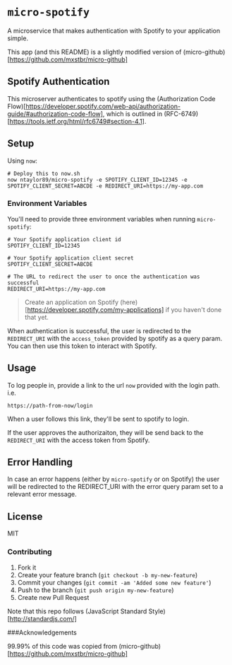 # `micro-spotify`

A microservice that makes authentication with Spotify to your application simple.

This app (and this README) is a slightly modified version of (micro-github)[https://github.com/mxstbr/micro-github]

## Spotify Authentication

This microserver authenticates to spotify using the (Authorization Code Flow)[https://developer.spotify.com/web-api/authorization-guide/#authorization-code-flow], which is outlined in (RFC-6749)[https://tools.ietf.org/html/rfc6749#section-4.1].

## Setup

Using `now`:

```
# Deploy this to now.sh
now ntaylor89/micro-spotify -e SPOTIFY_CLIENT_ID=12345 -e SPOTIFY_CLIENT_SECRET=ABCDE -e REDIRECT_URI=https://my-app.com
```

### Environment Variables
You'll need to provide three environment variables when running `micro-spotify`:

```
# Your Spotify application client id
SPOTIFY_CLIENT_ID=12345

# Your Spotify application client secret
SPOTIFY_CLIENT_SECRET=ABCDE

# The URL to redirect the user to once the authentication was successful
REDIRECT_URI=https://my-app.com
```
> Create an application on Spotify (here)[https://developer.spotify.com/my-applications] if you haven't done that yet.

When authentication is successful, the user is redirected to the `REDIRECT_URI` with the `access_token`
provided by spotify as a query param. You can then use this token to interact with Spotify.

## Usage

To log people in, provide a link to the url `now` provided with the login path. i.e.

```
https://path-from-now/login
```

When a user follows this link, they'll be sent to spotify to login.

If the user approves the authorizaiton, they will be send back to the `REDIRECT_URI` with the access token from Spotify.

## Error Handling

In case an error happens (either by `micro-spotify` or on Spotify) the user will be redirected to the REDIRECT_URI with the error query param set to a relevant error message.

## License

MIT

### Contributing
1. Fork it
2. Create your feature branch (`git checkout -b my-new-feature`)
3. Commit your changes (`git commit -am 'Added some new feature'`)
4. Push to the branch (`git push origin my-new-feature`)
5. Create new Pull Request

Note that this repo follows (JavaScript Standard Style)[http://standardjs.com/]

###Acknowledgements

99.99% of this code was copied from (micro-github)[https://github.com/mxstbr/micro-github]
